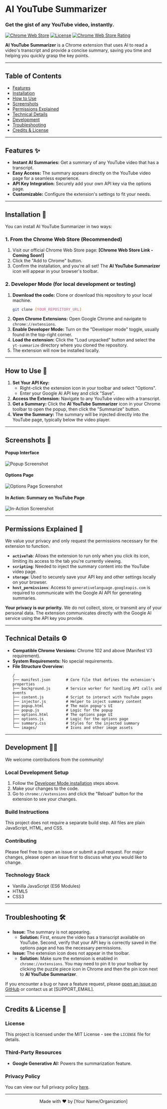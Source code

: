 <!-- 
================================================================================
This README is tailored for the AI YouTube Summarizer extension.
To complete it, find and replace the remaining bracketed placeholders [LIKE_THIS] 
with your project's specific details (e.g., repository URL, store link).
The HTML comments are here to guide you—feel free to remove them.
================================================================================
-->

# AI YouTube Summarizer

### Get the gist of any YouTube video, instantly.

[![Chrome Web Store](https://img.shields.io/chrome-web-store/v/[EXTENSION_ID]?style=for-the-badge)](https://chrome.google.com/webstore/detail/[STORE_LINK])
[![License](https://img.shields.io/badge/license-MIT-blue?style=for-the-badge)](LICENSE)
[![Chrome Web Store Rating](https://img.shields.io/chrome-web-store/rating/[EXTENSION_ID]?style=for-the-badge)](https://chrome.google.com/webstore/detail/[STORE_LINK])
<!-- Note: You'll need to get an [EXTENSION_ID] once you publish to the Chrome Web Store. -->

**AI YouTube Summarizer** is a Chrome extension that uses AI to read a video's transcript and provide a concise summary, saving you time and helping you quickly grasp the key points.

---

## Table of Contents
- [Features](#features-✨)
- [Installation](#installation-🚀)
- [How to Use](#how-to-use-📖)
- [Screenshots](#screenshots-📸)
- [Permissions Explained](#permissions-explained-🔐)
- [Technical Details](#technical-details-⚙️)
- [Development](#development-👩‍💻)
- [Troubleshooting](#troubleshooting-🛠️)
- [Credits & License](#credits--license-📜)

---

## Features ✨

*   **Instant AI Summaries:** Get a summary of any YouTube video that has a transcript.
*   **Easy Access:** The summary appears directly on the YouTube video page for a seamless experience.
*   **API Key Integration:** Securely add your own API key via the options page.
*   **Customizable:** Configure the extension's settings to fit your needs.

---

## Installation 🚀

You can install AI YouTube Summarizer in two ways:

### 1. From the Chrome Web Store (Recommended)

<!-- This section is ready for when you publish your extension. -->
1.  Visit our official Chrome Web Store page: **[Chrome Web Store Link - Coming Soon!]**
2.  Click the "Add to Chrome" button.
3.  Confirm the installation, and you're all set! The **AI YouTube Summarizer** icon will appear in your browser's toolbar.

### 2. Developer Mode (for local development or testing)

1.  **Download the code:** Clone or download this repository to your local machine.
    ```bash
    git clone [YOUR_REPOSITORY_URL]
    ```
2.  **Open Chrome Extensions:** Open Google Chrome and navigate to `chrome://extensions`.
3.  **Enable Developer Mode:** Turn on the "Developer mode" toggle, usually found in the top-right corner.
4.  **Load the extension:** Click the "Load unpacked" button and select the `yt-summarize` directory where you cloned the repository.
5.  The extension will now be installed locally.

---

## How to Use 📖

1.  **Set Your API Key:**
    *   Right-click the extension icon in your toolbar and select "Options".
    *   Enter your Google AI API key and click "Save".
2.  **Access the Extension:** Navigate to any YouTube video with a transcript.
3.  **Get a Summary:** Click the **AI YouTube Summarizer** icon in your Chrome toolbar to open the popup, then click the "Summarize" button.
4.  **View the Summary:** The summary will be injected directly into the YouTube page, typically below the video player.

---

## Screenshots 📸

<!-- Visuals are key! Replace these placeholders with actual screenshots of your extension. -->

#### **Popup Interface**
<!-- A screenshot of your extension's main popup window. -->
![Popup Screenshot]([LINK_TO_POPUP_SCREENSHOT.PNG])

#### **Options Page**
<!-- A screenshot of your extension's options/settings page. -->
![Options Page Screenshot]([LINK_TO_OPTIONS_SCREENSHOT.PNG])

#### **In Action: Summary on YouTube Page**
<!-- A screenshot showing the summary injected on a YouTube page. -->
![In-Action Screenshot]([LINK_TO_IN_ACTION_SCREENSHOT.PNG])

---

## Permissions Explained 🔐

We value your privacy and only request the permissions necessary for the extension to function.

*   **`activeTab`**: Allows the extension to run only when you click its icon, limiting its access to the tab you're currently viewing.
*   **`scripting`**: Needed to inject the summary content into the YouTube video page.
*   **`storage`**: Used to securely save your API key and other settings locally on your browser.
*   **`host_permissions`**: Access to `generativelanguage.googleapis.com` is required to communicate with the Google AI API for generating summaries.

**Your privacy is our priority.** We do not collect, store, or transmit any of your personal data. The extension communicates directly with the Google AI service using the API key you provide.

---

## Technical Details ⚙️

*   **Compatible Chrome Versions:** Chrome 102 and above (Manifest V3 requirement).
*   **System Requirements:** No special requirements.
*   **File Structure Overview:**
    ```
    /
    ├── manifest.json       # Core file that defines the extension's properties
    ├── background.js       # Service worker for handling API calls and events
    ├── content.js          # Script to interact with YouTube pages
    ├── injector.js         # Helper to inject summary content
    ├── popup.html          # The main popup's UI
    ├── popup.js            # Logic for the popup
    ├── options.html        # The options page UI
    ├── options.js          # Logic for the options page
    ├── summary.css         # Styles for the injected summary
    └── images/             # Icons and other image assets
    ```

---

## Development 👩‍💻

We welcome contributions from the community!

### Local Development Setup
1.  Follow the [Developer Mode installation](#2-developer-mode-for-local-development-or-testing) steps above.
2.  Make your changes to the code.
3.  Go to `chrome://extensions` and click the "Reload" button for the extension to see your changes.

### Build Instructions
This project does not require a separate build step. All files are plain JavaScript, HTML, and CSS.

### Contributing
<!-- Consider creating a CONTRIBUTING.md file for guidelines. -->
Please feel free to open an issue or submit a pull request. For major changes, please open an issue first to discuss what you would like to change.

### Technology Stack
*   Vanilla JavaScript (ES6 Modules)
*   HTML5
*   CSS3

---

## Troubleshooting 🛠️

*   **Issue:** The summary is not appearing.
    *   **Solution:** First, ensure the video has a transcript available on YouTube. Second, verify that your API key is correctly saved in the options page and has the necessary permissions.
*   **Issue:** The extension icon does not appear in the toolbar.
    *   **Solution:** Make sure the extension is enabled in `chrome://extensions`. You may need to pin it to your toolbar by clicking the puzzle piece icon in Chrome and then the pin icon next to **AI YouTube Summarizer**.

If you encounter a bug or have a feature request, please [open an issue on GitHub]([LINK_TO_GITHUB_ISSUES]) or contact us at [SUPPORT_EMAIL].

---

## Credits & License 📜

### License
This project is licensed under the MIT License - see the `LICENSE` file for details.
<!-- You should create a file named 'LICENSE' and add the MIT license text to it. -->

### Third-Party Resources
*   **Google Generative AI:** Powers the summarization feature.

### Privacy Policy
You can view our full privacy policy [here]([LINK_TO_PRIVACY_POLICY.MD]).
<!-- It's a good practice to create a PRIVACY_POLICY.md file. -->

---

<p align="center">Made with ❤️ by [Your Name/Organization]</p>
